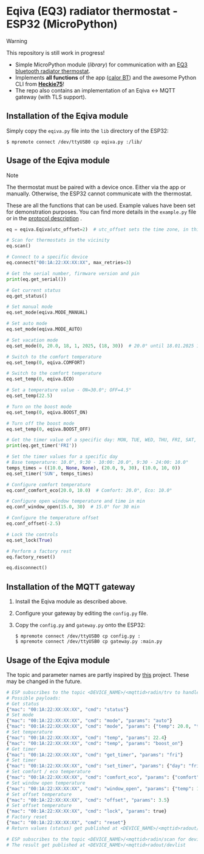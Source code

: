  

# Eqiva (EQ3) radiator thermostat - ESP32 (MicroPython)

> [!WARNING]
> This repository is still work in progress! 
- Simple MicroPython module (_library_) for communication with an [EQ3 bluetooth radiator thermostat](https://www.eq-3.de/produkte/eqiva/detail/bluetooth-smart-heizkoerperthermostat.html).
- Implements **all functions** of the app ([calor BT](https://play.google.com/store/apps/details?id=de.eq3.ble.android)) and the awesome Python CLI from **[Heckie75](https://github.com/Heckie75/Eqiva-Smart-Radiator-Thermostat)**!
- The repo also contains an implementation of an Eqiva <-> MQTT gateway (with TLS support). 

## Installation of the Eqiva module

Simply copy the `eqiva.py` file into the `lib` directory of the ESP32:
```shell
$ mpremote connect /dev/ttyUSB0 cp eqiva.py :/lib/
```

## Usage of the Eqiva module

> [!NOTE]
> The thermostat must be paired with a device once. Either via the app or manually. Otherwise, the ESP32 cannot communicate with the thermostat.

These are all the functions that can be used. Example values have been set for demonstration purposes. You can find more details in the `example.py` file or in the [protocol description](https://github.com/Heckie75/Eqiva-Smart-Radiator-Thermostat/blob/main/eq-3-radiator-thermostat-api.md) . 

```python
eq = eqiva.Eqiva(utc_offset=2)  # utc_offset sets the time zone, in this case UTC+2

# Scan for thermostats in the vicinity
eq.scan()

# Connect to a specific device
eq.connect("00:1A:22:XX:XX:XX", max_retries=3)

# Get the serial number, firmware version and pin
print(eq.get_serial())

# Get current status
eq.get_status()

# Set manual mode
eq.set_mode(eqiva.MODE_MANUAL)

# Set auto mode
eq.set_mode(eqiva.MODE_AUTO)

# Set vacation mode
eq.set_mode(0, 20.0, 18, 1, 2025, (18, 30))  # 20.0° until 18.01.2025 18:30

# Switch to the comfort temperature
eq.set_temp(0, eqiva.COMFORT)

# Switch to the comfort temperature
eq.set_temp(0, eqiva.ECO)

# Set a temperature value - ON=30.0°; OFF=4.5°
eq.set_temp(22.5)

# Turn on the boost mode
eq.set_temp(0, eqiva.BOOST_ON)

# Turn off the boost mode
eq.set_temp(0, eqiva.BOOST_OFF)

# Get the timer value of a specific day: MON, TUE, WED, THU, FRI, SAT, SUN
print(eq.get_timer('FRI'))

# Set the timer values for a specific day
# Base temperature: 10.0°, 9:30 - 10:00: 20.0°, 9:30 - 24:00: 10.0°
temps_times = ((10.0, None, None), (20.0, 9, 30), (10.0, 10, 0))
eq.set_timer('SUN', temps_times)

# Configure comfort temperature
eq.conf_comfort_eco(20.0, 10.0)  # Comfort: 20.0°, Eco: 10.0°

# Configure open window temperature and time in min
eq.conf_window_open(15.0, 30)  # 15.0° for 30 min

# Configure the temperature offset
eq.conf_offset(-2.5)

# Lock the controls
eq.set_lock(True)

# Perform a factory rest
eq.factory_reset()

eq.disconnect()
```

## Installation of the MQTT gateway

1. Install the Eqiva module as described above.
3. Configure your gateway by editing the `config.py` file.
4. Copy the `config.py` and `gateway.py` onto the ESP32:

   ```shell
   $ mpremote connect /dev/ttyUSB0 cp config.py :
   $ mpremote connect /dev/ttyUSB0 cp gateway.py :main.py
   ```

## Usage of the Eqiva module

The topic and parameter names are partly inspired by [this](https://github.com/softypit/esp32_mqtt_eq3) project. These may be changed in the future.

```python
# ESP subscribes to the topic <DEVICE_NAME>/<mqttid>radin/trv to handle incoming commands
# Possible payloads:
# Get status
{"mac": "00:1A:22:XX:XX:XX", "cmd": "status"}
# Set mode
{"mac": "00:1A:22:XX:XX:XX", "cmd": "mode", "params": "auto"}
{"mac": "00:1A:22:XX:XX:XX", "cmd": "mode", "params": {"temp": 20.0, "time": [19, 1, 2025, 20, 30]}}
# Set temperature
{"mac": "00:1A:22:XX:XX:XX", "cmd": "temp", "params": 22.4}
{"mac": "00:1A:22:XX:XX:XX", "cmd": "temp", "params": "boost_on"}
# Get timer
{"mac": "00:1A:22:XX:XX:XX", "cmd": "get_timer", "params": "fri"}
# Set timer
{"mac": "00:1A:22:XX:XX:XX", "cmd": "set_timer", "params": {"day": "fri", "temps_times": [[20.0, 9, 30], [10.0, 10, 0]]}}
# Set comfort / eco temperature
{"mac": "00:1A:22:XX:XX:XX", "cmd": "comfort_eco", "params": {"comfort": 22.5, "eco": 10.0}}
# Set window open temperature
{"mac": "00:1A:22:XX:XX:XX", "cmd": "window_open", "params": {"temp": 12.5, "duration": 30}}
# Set offset temperature
{"mac": "00:1A:22:XX:XX:XX", "cmd": "offset", "params": 3.5}
# Set offset temperature
{"mac": "00:1A:22:XX:XX:XX", "cmd": "lock", "params": true}
# Factory reset
{"mac": "00:1A:22:XX:XX:XX", "cmd": "reset"}
# Return values (status) get published at <DEVICE_NAME>/<mqttid>radout/status

# ESP subscribes to the topic <DEVICE_NAME>/<mqttid>radin/scan for device scanning
# The result get published at <DEVICE_NAME>/<mqttid>radout/devlist
```

